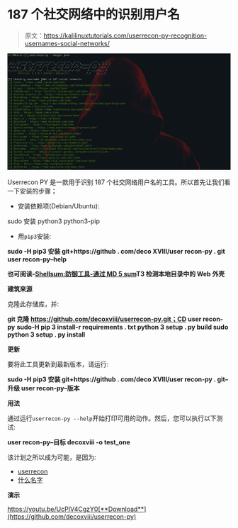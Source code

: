 # 187 个社交网络中的识别用户名

> 原文：<https://kalilinuxtutorials.com/userrecon-py-recognition-usernames-social-networks/>

[![Userrecon PY : Recognition Usernames In 187 Social Networks](img//756235ca35cb8de597072c3d7ea93c47.png "Userrecon PY : Recognition Usernames In 187 Social Networks")](https://1.bp.blogspot.com/-OJy7xSNa3qo/XTVzG6CakYI/AAAAAAAABeI/gbD2tqy5l9oB2DKXVU1gv5yxg2eGsMR5QCLcBGAs/s1600/userrecon-py%25281%2529.png)

Userrecon PY 是一款用于识别 187 个社交网络用户名的工具。所以首先让我们看一下安装的步骤；

*   安装依赖项(Debian/Ubuntu):

sudo 安装 python3 python3-pip

*   用`pip3`安装:

**sudo -H pip3 安装 git+https://github . com/deco XVIII/user recon-py . git user recon-py–help**

**也可阅读-[Shellsum:防御工具-通过 MD 5 sum](https://kalilinuxtutorials.com/shellsum-defense-tool-detect-web-shells/)T3 检测本地目录中的 Web 外壳**

**建筑来源**

克隆此存储库，并:

**git 克隆 https://github.com/decoxviii/userrecon-py.git；CD user recon-py**
**sudo-H pip 3 install-r requirements . txt
python 3 setup . py build
sudo python 3 setup . py install**

**更新**

要将此工具更新到最新版本，请运行:

**sudo -H pip3 安装 git+https://github . com/deco XVIII/user recon-py . git–升级
user recon-py–版本**

**用法**

通过运行`userrecon-py --help`开始打印可用的动作。然后，您可以执行以下测试:

**user recon-py–目标 decoxviii -o test_one**

该计划之所以成为可能，是因为:

*   [userrecon](https://github.com/thelinuxchoice/userrecon)
*   [什么名字](https://github.com/WebBreacher/WhatsMyName)

**演示**

https://youtu.be/UcPIV4CgzY0[**Download**](https://github.com/decoxviii/userrecon-py)